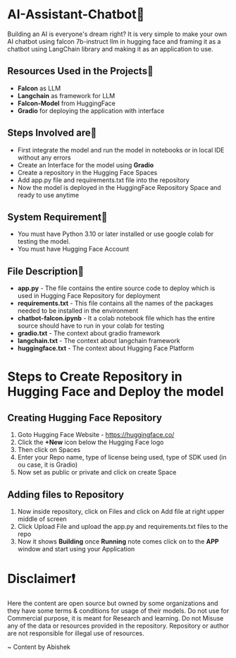 # AI-Assistant-Chatbot🚀
Building an AI is everyone's dream right? It is very simple to make your own AI chatbot using falcon 7b-instruct llm in hugging face and framing it as a chatbot using LangChain library and making it as an application to use.

## Resources Used in the Projects🌟
  *  **Falcon** as LLM
  *  **Langchain** as framework for LLM
  *  **Falcon-Model** from HuggingFace
  *  **Gradio** for deploying the application with interface

## Steps Involved are🌟
  *  First integrate the model and run the model in notebooks or in local IDE without any errors
  *  Create an Interface for the model using **Gradio**
  *  Create a repository in the Hugging Face Spaces
  *  Add app.py file and requirements.txt file into the repository
  *  Now the model is deployed in the HuggingFace Repository Space and ready to use anytime

## System Requirement🌟
  *  You must have Python 3.10 or later installed or use google colab for testing the model.
  *  You must have Hugging Face Account

## File Description🌟
  *  **app.py** - The file contains the entire source code to deploy which is used in Hugging Face Repository for deployment
  *  **requirements.txt** - This file contains all the names of the packages needed to be installed in the environment
  *  **chatbot-falcon.ipynb** - It a colab notebook file which has the entire source should have to run in your colab for testing
  *  **gradio.txt** - The context about gradio framework
  *  **langchain.txt** - The context about langchain framework
  *  **huggingface.txt** - The context about Hugging Face Platform

# Steps to Create Repository in Hugging Face and Deploy the model

## Creating Hugging Face Repository
  1. Goto Hugging Face Website - https://huggingface.co/
  2. Click the **+New** icon below the Hugging Face logo
  3. Then click on Spaces
  4. Enter your Repo name, type of license being used, type of SDK used (in ou case, it is Gradio)
  5. Now set as public or private and click on create Space

## Adding files to Repository
  1. Now inside repository, click on Files and click on Add file at right upper middle of screen
  2. Click Upload File and upload the app.py and requirements.txt files to the repo
  3. Now it shows **Building** once **Running** note comes click on to the **APP** window and start using your Application


# Disclaimer❗
Here the content are open source but owned by some organizations and they have some terms & conditions for usage of their models. Do not use for Commercial purpose, it is meant for Research and learning. Do not Misuse any of the data or resources provided in the repository. Repository or author are not responsible for illegal use of resources.

~ Content by Abishek
